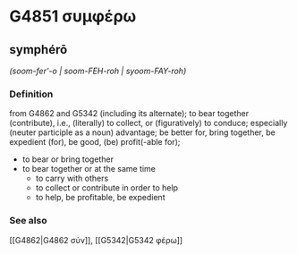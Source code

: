 # G4851 συμφέρω

## symphérō

_(soom-fer'-o | soom-FEH-roh | syoom-FAY-roh)_

### Definition

from G4862 and G5342 (including its alternate); to bear together (contribute), i.e., (literally) to collect, or (figuratively) to conduce; especially (neuter participle as a noun) advantage; be better for, bring together, be expedient (for), be good, (be) profit(-able for); 

- to bear or bring together
- to bear together or at the same time
  - to carry with others
  - to collect or contribute in order to help
  - to help, be profitable, be expedient

### See also

[[G4862|G4862 σύν]], [[G5342|G5342 φέρω]]
